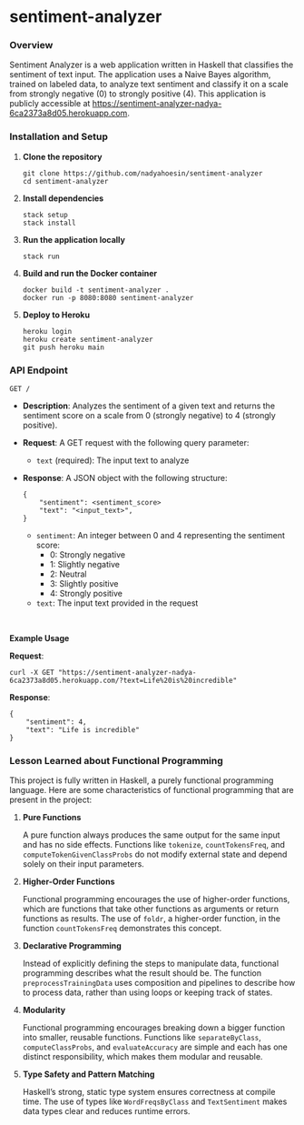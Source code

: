 # sentiment-analyzer

### Overview

Sentiment Analyzer is a web application written in Haskell that classifies the sentiment of text input. The application uses a Naive Bayes algorithm, trained on labeled data, to analyze text sentiment and classify it on a scale from strongly negative (0) to strongly positive (4). This application is publicly accessible at https://sentiment-analyzer-nadya-6ca2373a8d05.herokuapp.com.

### Installation and Setup

1. **Clone the repository**
    ```
    git clone https://github.com/nadyahoesin/sentiment-analyzer
    cd sentiment-analyzer
    ```

2. **Install dependencies**
    ```
    stack setup
    stack install
    ```

3. **Run the application locally**
    ```
    stack run
    ```

4. **Build and run the Docker container**
    ```
    docker build -t sentiment-analyzer .
    docker run -p 8080:8080 sentiment-analyzer
    ```

5. **Deploy to Heroku**
    ```
    heroku login
    heroku create sentiment-analyzer
    git push heroku main
    ```

### API Endpoint

`GET /`

- **Description**: Analyzes the sentiment of a given text and returns the sentiment score on a scale from 0 (strongly negative) to 4 (strongly positive).

- **Request**: A GET request with the following query parameter:
    - `text` (required): The input text to analyze

- **Response**: A JSON object with the following structure:
    ``` 
    {
        "sentiment": <sentiment_score>
        "text": "<input_text>",
    }
    ```
    - `sentiment`: An integer between 0 and 4 representing the sentiment score:
        - 0: Strongly negative
        - 1: Slightly negative
        - 2: Neutral
        - 3: Slightly positive
        - 4: Strongly positive
    - `text`: The input text provided in the request

<br>

**Example Usage**

**Request**:

```
curl -X GET "https://sentiment-analyzer-nadya-6ca2373a8d05.herokuapp.com/?text=Life%20is%20incredible"
```

**Response**:

```
{
    "sentiment": 4,
    "text": "Life is incredible"
}
```

### Lesson Learned about Functional Programming
This project is fully written in Haskell, a purely functional programming language. Here are some characteristics of functional programming that are present in the project:

1. **Pure Functions**

    A pure function always produces the same output for the same input and has no side effects. Functions like `tokenize`, `countTokensFreq`, and `computeTokenGivenClassProbs` do not modify external state and depend solely on their input parameters.

2. **Higher-Order Functions**

    Functional programming encourages the use of higher-order functions, which are functions that take other functions as arguments or return functions as results. The use of `foldr`, a higher-order function, in the function `countTokensFreq` demonstrates this concept. 

3. **Declarative Programming**

    Instead of explicitly defining the steps to manipulate data, functional programming describes what the result should be. The function `preprocessTrainingData` uses composition and pipelines to describe how to process data, rather than using loops or keeping track of states.

4. **Modularity**
   
    Functional programming encourages breaking down a bigger function into smaller, reusable functions. Functions like `separateByClass`, `computeClassProbs`, and `evaluateAccuracy` are simple and each has one distinct responsibility, which makes them modular and reusable.

5. **Type Safety and Pattern Matching**
   
    Haskell’s strong, static type system ensures correctness at compile time. The use of types like `WordFreqsByClass` and `TextSentiment` makes data types clear and reduces runtime errors.
